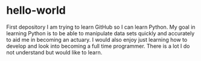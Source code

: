 # hello-world
First depository
I am trying to learn GitHub so I can learn Python. My goal in learning Python is to be able to manipulate data sets quickly and accurately to aid me in becoming an actuary. I would also enjoy just learning how to develop and look into becoming a full time programmer. There is a lot I do not understand but would like to learn. 
